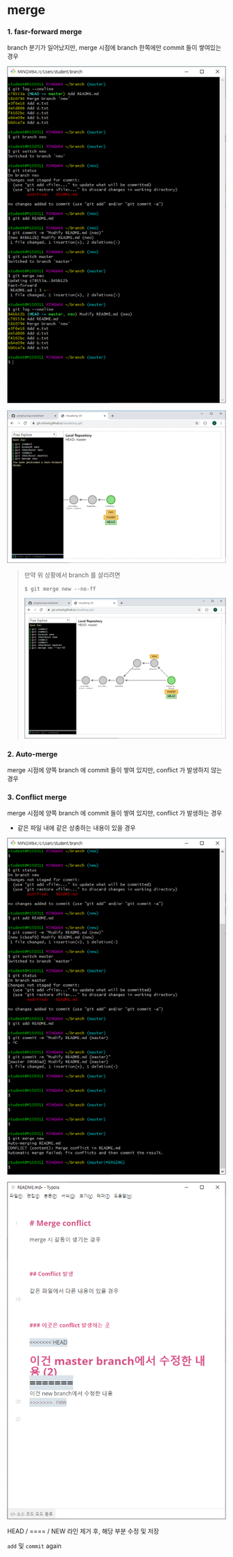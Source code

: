 # merge

### 1. fasr-forward merge

branch 분기가 일어났지만, merge 시점에 branch 한쪽에만 commit 들이 쌓여있는 경우

![image-20191217154358690](05_merge.assets/image-20191217154358690.png)

![image-20191217154755127](05_merge.assets/image-20191217154755127.png)



> 만약 위 상황에서 branch 를 살리려면
>
> ``` shell
> $ git merge new --no-ff
> ```
>
> ![image-20191217160808389](05_merge.assets/image-20191217160808389.png)



### 2. Auto-merge

merge 시점에 양쪽 branch 에 commit 들이 쌓여 있지만, conflict 가 발생하지 않는 경우



### 3. Conflict merge

merge 시점에 양쪽 branch 에 commit 들이 쌓여 있지만, conflict 가 발생하는 경우

- 같은 파일 내에 같은 상충하는 내용이 있을 경우

![image-20191217170001467](05_merge.assets/image-20191217170001467.png)

![image-20191217165954437](05_merge.assets/image-20191217165954437.png)

HEAD / ==== / NEW 라인 제거 후, 해당 부분 수정 및 저장

`add` 및 `commit` again

